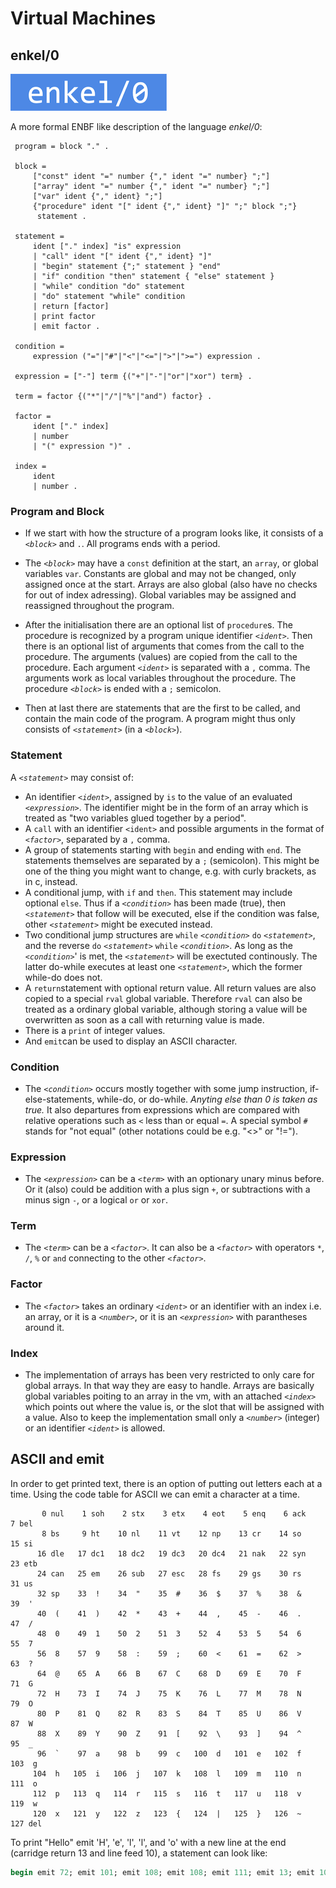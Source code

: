 # Virtual Machines

## enkel/0

![enkel/0](../assets/images/logo.png)

A more formal ENBF like description of the language *enkel/0*:


```ebnf
 program = block "." .
 
 block =
     ["const" ident "=" number {"," ident "=" number} ";"]
     ["array" ident "=" number {"," ident "=" number} ";"]
     ["var" ident {"," ident} ";"]
     {"procedure" ident "[" ident {"," ident} "]" ";" block ";"}
      statement .
 
 statement =
     ident ["." index] "is" expression
     | "call" ident "[" ident {"," ident} "]"
     | "begin" statement {";" statement } "end"
     | "if" condition "then" statement { "else" statement }
     | "while" condition "do" statement
     | "do" statement "while" condition
     | return [factor]
     | print factor
     | emit factor .
 
 condition =
     expression ("="|"#"|"<"|"<="|">"|">=") expression .
 
 expression = ["-"] term {("+"|"-"|"or"|"xor") term} .
 
 term = factor {("*"|"/"|"%"|"and") factor} .
 
 factor =
     ident ["." index]
     | number
     | "(" expression ")" .

 index =
     ident
     | number .
```


### Program and Block

* If we start with how the structure of a program looks like, it consists of a *`<block>`* and `.`.
    All programs ends with a period.

* The *`<block>`* may have a `const` definition at the start, an `array`, or global variables `var`.
    Constants are global and may not be changed, only assigned once at the start. Arrays are also
    global (also have no checks for out of index adressing). Global variables may be assigned and
    reassigned throughout the program.

* After the initialisation there are an optional list of `procedure`s. The procedure is recognized
    by a program unique identifier *`<ident>`*. Then there is an optional list of arguments that
    comes from the call to the procedure. The arguments (values) are copied from the call to the
    procedure. Each argument *`<ident>`* is separated with a `,` comma. The arguments work as
    local variables throughout the procedure. The procedure *`<block>`* is ended with a `;` semicolon.

* Then at last there are statements that are the first to be called, and contain the main code of
    the program. A program might thus only consists of *`<statement>`* (in a *`<block>`*).


### Statement

A *`<statement>`* may consist of:

* An identifier *`<ident>`*, assigned by `is` to the value of an evaluated *`<expression>`*.
    The identifier might be in the form of an array which is treated as "two variables glued
    together by a period".
* A `call` with an identifier `<ident>` and possible arguments in the format of *`<factor>`*,
    separated by a `,` comma.
* A group of statements starting with `begin` and ending with `end`. The statements themselves
    are separated by a `;` (semicolon). This might be one of the thing you might want to change,
    e.g. with curly brackets, as in c, instead.
* A conditional jump, with `if` and `then`. This statement may include optional `else`. Thus
    if a *`<condition>`* has been made (true), then *`<statement>`* that follow will be executed,
    else if the condition was false, other *`<statement>`* might be executed instead.
* Two conditional jump structures are `while` *`<condition>`* `do` *`<statement>`*,
    and the reverse `do` *`<statement>`* `while` *`<condition>`*. As long as the *`<condition>`*'
    is met, the *`<statement>`*  will be exectuted continously. The latter do-while executes at
    least one *`<statement>`*, which the former while-do does not.
* A `return`statement with optional return value. All return values are also copied to a special
    `rval` global variable. Therefore `rval` can also be treated as a ordinary global variable,
    although storing a value will be overwritten as soon as a call with returning value is made.
* There is a `print` of integer values.
* And `emit`can be used to display an ASCII character.


### Condition

* The *`<condition>`* occurs mostly together with some jump instruction, if-else-statements,
    while-do, or do-while. *Anyting else than 0 is taken as true.* It also departures from
    expressions which are compared with relative operations such as `<` less than or equal `=`.
    A special symbol `#` stands for "not equal" (other notations could be e.g. "<>" or "!=").


### Expression

* The *`<expression>`* can be a *`<term>`* with an optionary unary minus before. Or it (also)
    could be addition with a plus sign `+`, or subtractions with a minus sign `-`, or a logical
    `or` or `xor`.


### Term

* The *`<term>`* can be a *`<factor>`*. It can also be a *`<factor>`* with operators `*`, `/`, `%`
    or `and` connecting to the other *`<factor>`*.


### Factor

* The *`<factor>`* takes an ordinary *`<ident>`* or an identifier with an index i.e. an array,
    or it is a *`<number>`*, or it is an *`<expression>`* with parantheses around it.


### Index

* The implementation of arrays has been very restricted to only care for global arrays.
    In that way they are easy to handle. Arrays are basically global variables poiting to an
    array in the vm, with an attached *`<index>`* which points out where the value is, or the
    slot that will be assigned with a value. Also to keep the implementation small only a *`<number>`*
    (integer) or an identifier *`<ident>`* is allowed.


## ASCII and emit

In order to get printed text, there is an option of putting out letters each at a time.
Using the code table for ASCII we can emit a character at a time.

```text
       0 nul    1 soh    2 stx    3 etx    4 eot    5 enq    6 ack    7 bel
       8 bs     9 ht    10 nl    11 vt    12 np    13 cr    14 so    15 si
      16 dle   17 dc1   18 dc2   19 dc3   20 dc4   21 nak   22 syn   23 etb
      24 can   25 em    26 sub   27 esc   28 fs    29 gs    30 rs    31 us
      32 sp    33  !    34  "    35  #    36  $    37  %    38  &    39  '
      40  (    41  )    42  *    43  +    44  ,    45  -    46  .    47  /
      48  0    49  1    50  2    51  3    52  4    53  5    54  6    55  7
      56  8    57  9    58  :    59  ;    60  <    61  =    62  >    63  ?
      64  @    65  A    66  B    67  C    68  D    69  E    70  F    71  G
      72  H    73  I    74  J    75  K    76  L    77  M    78  N    79  O
      80  P    81  Q    82  R    83  S    84  T    85  U    86  V    87  W
      88  X    89  Y    90  Z    91  [    92  \    93  ]    94  ^    95  _
      96  `    97  a    98  b    99  c   100  d   101  e   102  f   103  g
     104  h   105  i   106  j   107  k   108  l   109  m   110  n   111  o
     112  p   113  q   114  r   115  s   116  t   117  u   118  v   119  w
     120  x   121  y   122  z   123  {   124  |   125  }   126  ~   127 del
```

To print "Hello" emit 'H', 'e', 'l', 'l', and 'o' with a new line at the end
(carridge return 13 and line feed 10), a statement can look like:

```pascal
begin emit 72; emit 101; emit 108; emit 108; emit 111; emit 13; emit 10 end
```




